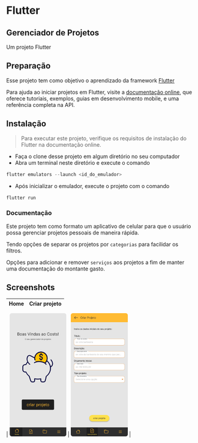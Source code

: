 # Flutter

## Gerenciador de Projetos

Um projeto Flutter

## Preparação

Esse projeto tem como objetivo o aprendizado da framework [Flutter](https://github.com/flutter/flutter)

Para ajuda ao iniciar projetos em Flutter, visite a
[documentação online](https://docs.flutter.dev/), que oferece tutoriais, exemplos, guias em desenvolvimento mobile, e uma referência completa na API.

## Instalação

> Para executar este projeto, verifique os requisitos de instalação do Flutter na documentação online.

-   Faça o clone desse projeto em algum diretório no seu computador
-   Abra um terminal neste diretório e execute o comando

```py
flutter emulators --launch <id_do_emulador>
```

-   Após inicializar o emulador, execute o projeto com o comando

```py
flutter run
```

### Documentação

Este projeto tem como formato um aplicativo de celular para que o usuário possa gerenciar projetos pessoais de maneira rápida.

Tendo opções de separar os projetos por `categorias` para facilidar os filtros.

Opções para adicionar e remover `serviços` aos projetos a fim de manter uma documentação do montante gasto.

## Screenshots

| Home | Criar projeto |
| ---- | ------------- |

|
<img src="./img/Home.png" width="30%"></img> | <img src="./img/criar projeto.png" width="30%"></img> |
